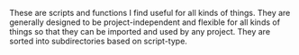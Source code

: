 These are scripts and functions I find useful for all kinds of things.
They are generally designed to be project-independent and flexible for all kinds of things so that they can be imported and used by any project.
They are sorted into subdirectories based on script-type.
